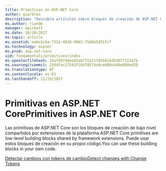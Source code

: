 ```yaml
---
title: Primitivas en ASP.NET Core
author: guardrex
description: "Descubra artículos sobre bloques de creación de ASP.NET Core compartidos por extensiones de la plataforma que puede usar en su propio código."
ms.author: riande
manager: wpickett
ms.date: 10/28/2017
ms.topic: article
ms.assetid: ea6e1c6a-732a-4028-9863-75d6b5d31fcf
ms.technology: aspnet
ms.prod: asp.net-core
uid: fundamentals/primitives/index
ms.openlocfilehash: 33af49740ee82ab7f2a71745b624d53077f22afb
ms.sourcegitcommit: 216dfac27542f10a79274a9ce60dc449e888ed20
ms.translationtype: HT
ms.contentlocale: es-ES
ms.lasthandoff: 11/29/2017
---
```

# <a name="primitives-in-aspnet-core"></a><span data-ttu-id="86ee6-103">Primitivas en ASP.NET Core</span><span class="sxs-lookup"><span data-stu-id="86ee6-103">Primitives in ASP.NET Core</span></span>

<span data-ttu-id="86ee6-104">Las primitivas de ASP.NET Core son los bloques de creación de bajo nivel compartidos por extensiones de la plataforma.</span><span class="sxs-lookup"><span data-stu-id="86ee6-104">ASP.NET Core primitives are low-level building blocks shared by framework extensions.</span></span> <span data-ttu-id="86ee6-105">Puede usar estos bloques de creación en su propio código.</span><span class="sxs-lookup"><span data-stu-id="86ee6-105">You can use these building blocks in your own code.</span></span>

[<span data-ttu-id="86ee6-106">Detectar cambios con tokens de cambio</span><span class="sxs-lookup"><span data-stu-id="86ee6-106">Detect changes with Change Tokens</span></span>](xref:fundamentals/primitives/change-tokens)
